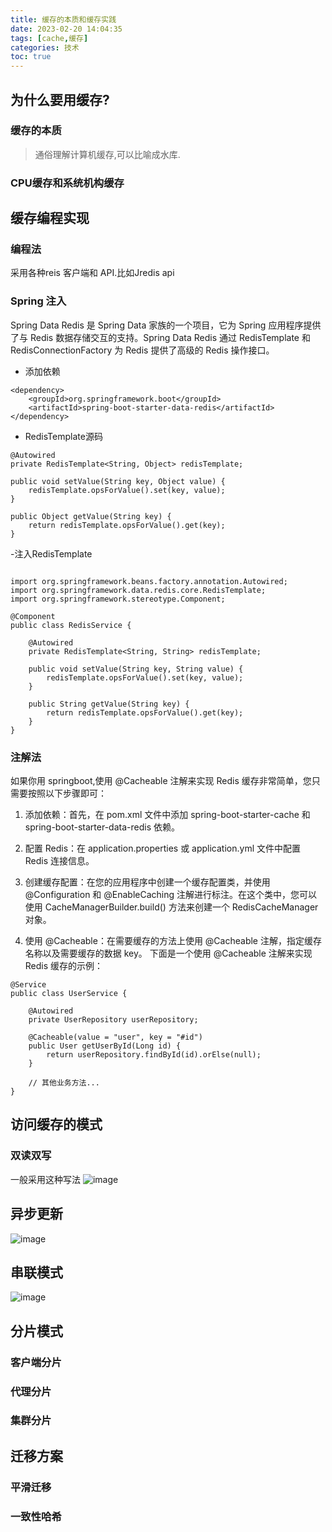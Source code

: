 ```yaml
---
title: 缓存的本质和缓存实践
date: 2023-02-20 14:04:35
tags: [cache,缓存]
categories: 技术
toc: true
---
```


## 为什么要用缓存?
### 缓存的本质
> 通俗理解计算机缓存,可以比喻成水库.



### CPU缓存和系统机构缓存

## 缓存编程实现
### 编程法
采用各种reis 客户端和 API.比如Jredis api

### Spring 注入

Spring Data Redis 是 Spring Data 家族的一个项目，它为 Spring 应用程序提供了与 Redis 数据存储交互的支持。Spring Data Redis 通过 RedisTemplate 和 RedisConnectionFactory 为 Redis 提供了高级的 Redis 操作接口。
- 添加依赖
```
<dependency>
    <groupId>org.springframework.boot</groupId>
    <artifactId>spring-boot-starter-data-redis</artifactId>
</dependency>

```

- RedisTemplate源码
```
@Autowired
private RedisTemplate<String, Object> redisTemplate;

public void setValue(String key, Object value) {
    redisTemplate.opsForValue().set(key, value);
}

public Object getValue(String key) {
    return redisTemplate.opsForValue().get(key);
}

```
-注入RedisTemplate
```

import org.springframework.beans.factory.annotation.Autowired;
import org.springframework.data.redis.core.RedisTemplate;
import org.springframework.stereotype.Component;

@Component
public class RedisService {

    @Autowired
    private RedisTemplate<String, String> redisTemplate;

    public void setValue(String key, String value) {
        redisTemplate.opsForValue().set(key, value);
    }

    public String getValue(String key) {
        return redisTemplate.opsForValue().get(key);
    }
}
```

### 注解法
如果你用 springboot,使用 @Cacheable 注解来实现 Redis 缓存非常简单，您只需要按照以下步骤即可：

1. 添加依赖：首先，在 pom.xml 文件中添加 spring-boot-starter-cache 和 spring-boot-starter-data-redis 依赖。

2. 配置 Redis：在 application.properties 或 application.yml 文件中配置 Redis 连接信息。

3. 创建缓存配置：在您的应用程序中创建一个缓存配置类，并使用 @Configuration 和 @EnableCaching 注解进行标注。在这个类中，您可以使用 CacheManagerBuilder.build() 方法来创建一个 RedisCacheManager 对象。

4. 使用 @Cacheable：在需要缓存的方法上使用 @Cacheable 注解，指定缓存名称以及需要缓存的数据 key。
下面是一个使用 @Cacheable 注解来实现 Redis 缓存的示例：


```
@Service
public class UserService {

    @Autowired
    private UserRepository userRepository;

    @Cacheable(value = "user", key = "#id")
    public User getUserById(Long id) {
        return userRepository.findById(id).orElse(null);
    }

    // 其他业务方法...
}
```
## 访问缓存的模式

### 双读双写
一般采用这种写法
![image](https://user-images.githubusercontent.com/9412449/220018370-696f2a8d-440e-4a83-8d97-c7d058a5b362.png)
## 异步更新
![image](https://user-images.githubusercontent.com/9412449/220019055-6353b1e1-80b4-473a-83d5-56df60182373.png)
## 串联模式
![image](https://user-images.githubusercontent.com/9412449/220019109-48d675d4-fd23-44b0-887f-67e11772df34.png)

<!--  -->
## 分片模式

### 客户端分片

### 代理分片

### 集群分片

## 迁移方案

### 平滑迁移

### 一致性哈希